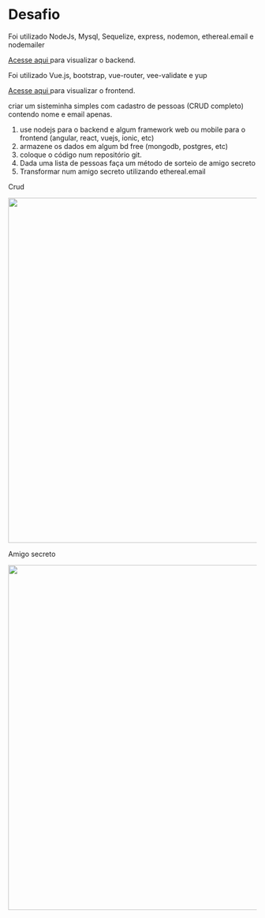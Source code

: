 # Desafio

Foi utilizado NodeJs, Mysql, Sequelize, express, nodemon,  ethereal.email e nodemailer 

<a href="https://github.com/LuanSatiro/Desafio/tree/main/backdesafio"> Acesse aqui </a> para visualizar o backend.
 
Foi utilizado Vue.js, bootstrap, vue-router, vee-validate e yup

<a href="https://github.com/LuanSatiro/Desafio/tree/main/frontdesafio/desafio"> Acesse aqui </a> para visualizar o frontend.
 
criar um sisteminha simples com cadastro de pessoas (CRUD completo) contendo nome e email apenas.
1. use nodejs para o backend e algum framework web ou mobile para o frontend (angular, react, vuejs, ionic, etc)
2. armazene os dados em algum bd free (mongodb, postgres, etc)
3. coloque o código num repositório git.
4. Dada uma lista de pessoas faça um método de sorteio de amigo secreto
5. Transformar num amigo secreto utilizando ethereal.email

Crud

<img src="https://user-images.githubusercontent.com/42500368/120163780-42064e80-c1d0-11eb-9af1-6cd3ac0b673c.gif" width="900" height="700" />
 
 Amigo secreto
 
<img src="https://user-images.githubusercontent.com/42500368/121613063-16862e00-ca32-11eb-934b-46f942371d2d.gif" width="900" height="700" />
 

